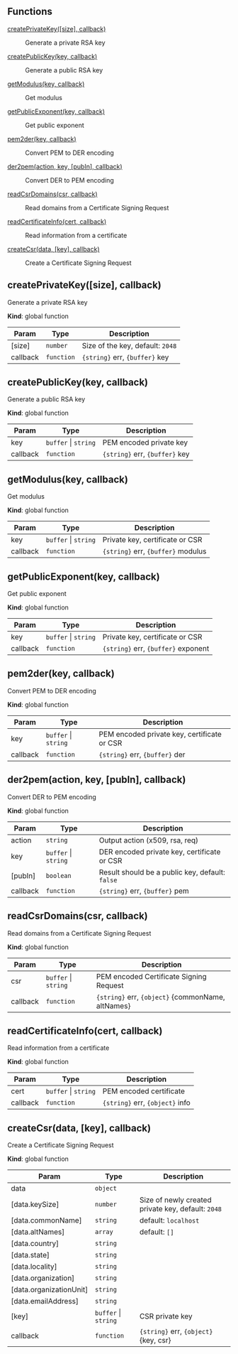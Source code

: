 ## Functions

<dl>
<dt><a href="#createPrivateKey">createPrivateKey([size], callback)</a></dt>
<dd><p>Generate a private RSA key</p>
</dd>
<dt><a href="#createPublicKey">createPublicKey(key, callback)</a></dt>
<dd><p>Generate a public RSA key</p>
</dd>
<dt><a href="#getModulus">getModulus(key, callback)</a></dt>
<dd><p>Get modulus</p>
</dd>
<dt><a href="#getPublicExponent">getPublicExponent(key, callback)</a></dt>
<dd><p>Get public exponent</p>
</dd>
<dt><a href="#pem2der">pem2der(key, callback)</a></dt>
<dd><p>Convert PEM to DER encoding</p>
</dd>
<dt><a href="#der2pem">der2pem(action, key, [pubIn], callback)</a></dt>
<dd><p>Convert DER to PEM encoding</p>
</dd>
<dt><a href="#readCsrDomains">readCsrDomains(csr, callback)</a></dt>
<dd><p>Read domains from a Certificate Signing Request</p>
</dd>
<dt><a href="#readCertificateInfo">readCertificateInfo(cert, callback)</a></dt>
<dd><p>Read information from a certificate</p>
</dd>
<dt><a href="#createCsr">createCsr(data, [key], callback)</a></dt>
<dd><p>Create a Certificate Signing Request</p>
</dd>
</dl>

<a name="createPrivateKey"></a>

## createPrivateKey([size], callback)
Generate a private RSA key

**Kind**: global function  

| Param | Type | Description |
| --- | --- | --- |
| [size] | <code>number</code> | Size of the key, default: `2048` |
| callback | <code>function</code> | `{string}` err, `{buffer}` key |

<a name="createPublicKey"></a>

## createPublicKey(key, callback)
Generate a public RSA key

**Kind**: global function  

| Param | Type | Description |
| --- | --- | --- |
| key | <code>buffer</code> \| <code>string</code> | PEM encoded private key |
| callback | <code>function</code> | `{string}` err, `{buffer}` key |

<a name="getModulus"></a>

## getModulus(key, callback)
Get modulus

**Kind**: global function  

| Param | Type | Description |
| --- | --- | --- |
| key | <code>buffer</code> \| <code>string</code> | Private key, certificate or CSR |
| callback | <code>function</code> | `{string}` err, `{buffer}` modulus |

<a name="getPublicExponent"></a>

## getPublicExponent(key, callback)
Get public exponent

**Kind**: global function  

| Param | Type | Description |
| --- | --- | --- |
| key | <code>buffer</code> \| <code>string</code> | Private key, certificate or CSR |
| callback | <code>function</code> | `{string}` err, `{buffer}` exponent |

<a name="pem2der"></a>

## pem2der(key, callback)
Convert PEM to DER encoding

**Kind**: global function  

| Param | Type | Description |
| --- | --- | --- |
| key | <code>buffer</code> \| <code>string</code> | PEM encoded private key, certificate or CSR |
| callback | <code>function</code> | `{string}` err, `{buffer}` der |

<a name="der2pem"></a>

## der2pem(action, key, [pubIn], callback)
Convert DER to PEM encoding

**Kind**: global function  

| Param | Type | Description |
| --- | --- | --- |
| action | <code>string</code> | Output action (x509, rsa, req) |
| key | <code>buffer</code> \| <code>string</code> | DER encoded private key, certificate or CSR |
| [pubIn] | <code>boolean</code> | Result should be a public key, default: `false` |
| callback | <code>function</code> | `{string}` err, `{buffer}` pem |

<a name="readCsrDomains"></a>

## readCsrDomains(csr, callback)
Read domains from a Certificate Signing Request

**Kind**: global function  

| Param | Type | Description |
| --- | --- | --- |
| csr | <code>buffer</code> \| <code>string</code> | PEM encoded Certificate Signing Request |
| callback | <code>function</code> | `{string}` err, `{object}` {commonName, altNames} |

<a name="readCertificateInfo"></a>

## readCertificateInfo(cert, callback)
Read information from a certificate

**Kind**: global function  

| Param | Type | Description |
| --- | --- | --- |
| cert | <code>buffer</code> \| <code>string</code> | PEM encoded certificate |
| callback | <code>function</code> | `{string}` err, `{object}` info |

<a name="createCsr"></a>

## createCsr(data, [key], callback)
Create a Certificate Signing Request

**Kind**: global function  

| Param | Type | Description |
| --- | --- | --- |
| data | <code>object</code> |  |
| [data.keySize] | <code>number</code> | Size of newly created private key, default: `2048` |
| [data.commonName] | <code>string</code> | default: `localhost` |
| [data.altNames] | <code>array</code> | default: `[]` |
| [data.country] | <code>string</code> |  |
| [data.state] | <code>string</code> |  |
| [data.locality] | <code>string</code> |  |
| [data.organization] | <code>string</code> |  |
| [data.organizationUnit] | <code>string</code> |  |
| [data.emailAddress] | <code>string</code> |  |
| [key] | <code>buffer</code> \| <code>string</code> | CSR private key |
| callback | <code>function</code> | `{string}` err, `{object}` {key, csr} |


